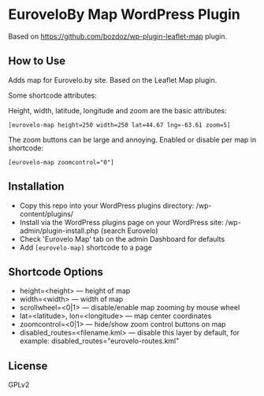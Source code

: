 EuroveloBy Map WordPress Plugin
========

Based on https://github.com/bozdoz/wp-plugin-leaflet-map plugin.

How to Use
----------

Adds map for Eurovelo.by site. Based on the Leaflet Map plugin.

Some shortcode attributes:

Height, width, latitude, longitude and zoom are the basic attributes: 

`[eurovelo-map height=250 width=250 lat=44.67 lng=-63.61 zoom=5]`

The zoom buttons can be large and annoying.  Enabled or disable per map in shortcode: 

`[eurovelo-map zoomcontrol="0"]`

Installation
------------

* Copy this repo into your WordPress plugins directory: /wp-content/plugins/
* Install via the WordPress plugins page on your WordPress site: /wp-admin/plugin-install.php (search Eurovelo)
* Check 'Eurovelo Map' tab on the admin Dashboard for defaults
* Add `[eurovelo-map]` shortcode to a page

Shortcode Options
-----------------
* height=\<height\> — height of map
* width=\<width\> — width of map
* scrollwheel=\<0|1\> — disable/enable map zooming by mouse wheel
* lat=\<latitude\>, lon=\<longitude\> — map center coordinates
* zoomcontrol=\<0|1\> — hide/show zoom control buttons on map
* disabled_routes=\<filename.kml\> — disable this layer by default, for example: disabled_routes="eurovelo-routes.kml"

License
-------

GPLv2

